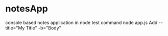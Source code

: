 # notesApp
console based notes application in node
test command node app.js Add --title="My Title" -b="Body"
